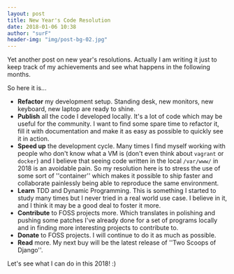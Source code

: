 ```yaml
---
layout: post
title: New Year's Code Resolution 
date: 2018-01-06 10:38
author: "surF"
header-img: "img/post-bg-02.jpg"
---
```


Yet another post on new year's resolutions. 
Actually I am writing it just to keep track of my achievements and see what
happens in the following months. 

So here it is...

* **Refactor** my development setup. Standing desk, new monitors, new keyboard,
  new laptop are ready to shine. 
* **Publish** all the code I developed locally. It's a lot of code which may be
  useful for the community. I want to find some spare time to refactor it, fill it
  with documentation and make it as easy as possible to quickly see it in
  action.
* **Speed up** the development cycle. Many times I find myself working with people
  who don't know what a VM is (don't even think about `vagrant` or `docker`)
  and I believe that seeing code written in the local `/var/www/` in 2018 is an
  avoidable
  pain. So my resolution here is to stress the use of some sort of
  ''container'' which makes it possible to ship faster and collaborate
  painlessly being
  able to reproduce the same environment.
* **Learn** TDD and Dynamic Programming. This is something I started to study many
  times but I never tried in a real world use case. I believe in it, and I think
  it may be a good deal to foster it more. 
* **Contribute** to FOSS projects more. Which translates in polishing and pushing
  some patches I've already done for a set of programs locally and in finding more
  interesting projects to contribute to. 
* **Donate** to FOSS projects. I will continue to do it as much as possible. 
* **Read** more. My next buy will be the latest release of ''Two Scoops of Django''.

Let's see what I can do in this 2018! :)
